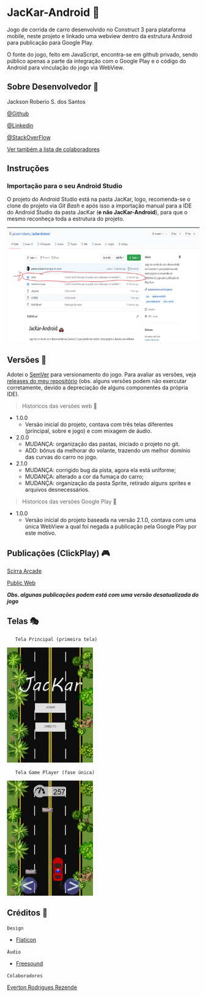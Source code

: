 # JacKar-Android :car:

 Jogo de corrida de carro desenvolvido no Construct 3 para plataforma mobile, neste projeto e linkado uma webview dentro da estrutura Android para publicação para Google Play.
 
 O fonte do jogo, feito em JavaScript, encontra-se em github privado, sendo público apenas a parte da integração com o Google Play e o código do Android para vinculação do jogo via WebView.

## Sobre Desenvolvedor :boy:

Jackson Roberio S. dos Santos 

[@Github](https://github.com/jackson-roberio)

[@Linkedin](https://www.linkedin.com/in/jackson-roberio/)

[@StackOverFlow](https://pt.stackoverflow.com/users/161243/jackson-roberio)

[Ver também a lista de colaboradores](#cr%C3%A9ditos-checkered_flag)


## Instruções

### Importação para o seu Android Studio

O projeto do Android Studio está na pasta JacKar, logo, recomenda-se o clone do projeto via *Git Bash* e após isso a importação manual para a IDE do Android Studio da pasta JacKar (**e não JacKar-Android**), para que o mesmo reconheça toda a estrutura do projeto.

<img src="material-de-apoio/tutorial/local-fonte-android-studio.JPG" height="300" />



## Versões :pencil:

Adotei o [SemVer](https://semver.org/) para versionamento do jogo. Para avaliar as versões, veja [releases do meu repositório](https://github.com/jackson-roberio/JacKar/releases) (obs. alguns versões podem não exercutar corretamente, devido a depreciação de alguns componentes da própria IDE).

> Historicos das versões web :round_pushpin:

* 1.0.0
    * Versão inicial do projeto, contava com três telas diferentes (principal, sobre e jogo) e com mixagem de áudio.
* 2.0.0
    * MUDANÇA: organização das pastas, iniciado o projeto no git.
    * ADD: bônus da melhorar do volante, trazendo um melhor domínio das curvas do carro no jogo.
* 2.1.0
    * MUDANÇA: corrigido bug da pista, agora ela está uniforme;
	* MUDANÇA: alterado a cor da fumaça do carro;
	* MUDANÇA: organização da pasta Sprite, retirado alguns sprites e arquivos desnecessários.

> Historicos das versões Google Play :round_pushpin:

* 1.0.0
    * Versão inicial do projeto baseada na versão 2.1.0, contava com uma única WebView a qual foi negada a publicação pela Google Play por este motivo.


## Publicações (ClickPlay) :video_game:

[Scirra Arcade](https://www.construct.net/en/free-online-games/jackar-12874/play)

[Public Web](https://jacksonroberio.com.br/jackar/)

**_Obs. algunas publicações podem está com uma versão desatualizada do jogo_**


## Telas :performing_arts:

```
   Tela Principal (primeira tela)
```

<img src="material-de-apoio/captura-de-tela/tela_inicial.png" height="300" />

```
   Tela Game Player (fase única)
```

<img src="material-de-apoio/captura-de-tela/tela_jogando.png" height="300" />


## Créditos :checkered_flag:

``` Design ```

* [Flaticon](https://www.flaticon.com)

``` Áudio ```

* [Freesound](https://freesound.org)

``` Colaboradores ```

[Everton Rodrigues Rezende](https://github.com/everton4292)

